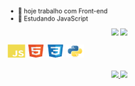 
 
- 🔭 hoje trabalho com Front-end
- 🌱 Estudando JavaScript


<div style="display: inline_block" align="center"> 
  <img height="180em" src="https://github-readme-stats.vercel.app/api?username=Jeffersondeab&show_icons=true&theme=chartreuse-dark&include_all_commits=true&count_private=true"/>
  <img height="180em" src="https://github-readme-stats.vercel.app/api/top-langs/?username=Jeffersondeab&layout=compact&langs_count=7&theme=chartreuse-dark"/>
</div>


<div style="display: inline_block"><br>
  <img align="center" alt="Js" height="30" width="40" src="https://raw.githubusercontent.com/devicons/devicon/master/icons/javascript/javascript-plain.svg">
  <img align="center" alt="HTML" height="30" width="40" src="https://raw.githubusercontent.com/devicons/devicon/master/icons/html5/html5-original.svg">
  <img align="center" alt="CSS" height="30" width="40" src="https://raw.githubusercontent.com/devicons/devicon/master/icons/css3/css3-original.svg">
  <img align="center" alt="Python" height="30" width="40" src="https://raw.githubusercontent.com/devicons/devicon/master/icons/python/python-original.svg">
</div>

##

<div align="center">
  <a href="https://wa.me/5522998112493" target="_blank"> 
    <img src="https://img.shields.io/badge/WhatsApp-25D366?style=for-the-badge&logo=whatsapp&logoColor=white">
  <a/>
    
  <a href="www.linkedin.com/in/jefferson-barcellos" target="_blank"> 
    <img src="https://img.shields.io/badge/LinkedIn-0077B5?style=for-the-badge&logo=linkedin&logoColor=white">
  <a/>
   
    
</div>
